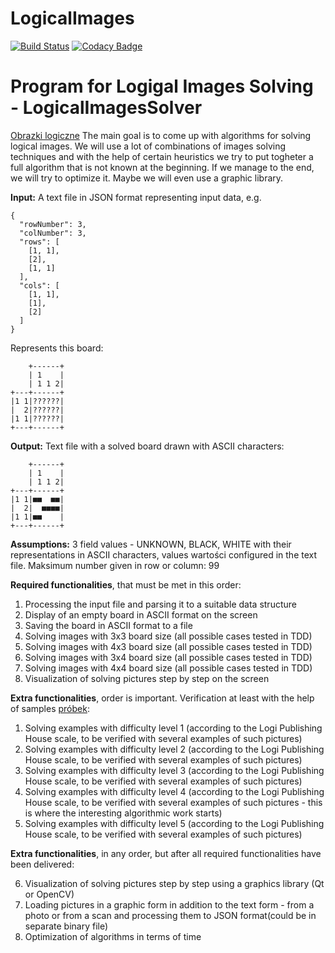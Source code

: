# LogicalImages
[![Build Status](https://www.travis-ci.org/LordLukin/LogicalImages.svg?branch=master)](https://www.travis-ci.org/LordLukin/LogicalImages) 
[![Codacy Badge](https://api.codacy.com/project/badge/Grade/a43fc0aad42c42c19499964f519d2e0e)](https://app.codacy.com/app/LordLukin/LogicalImages?utm_source=github.com&utm_medium=referral&utm_content=LordLukin/LogicalImages&utm_campaign=Badge_Grade_Settings)

Program for Logigal Images Solving - LogicalImagesSolver
===================
[Obrazki logiczne](https://www.wydawnictwologi.pl/obrazki-logiczne)
The main goal is to come up with algorithms for solving logical images. We will use a lot of combinations of images solving techniques and with the help of certain heuristics we try to put togheter a full algorithm that is not known at the beginning. 
 If we manage to the end, we will try to optimize it. Maybe we will even use a graphic library.

**Input:**
A text file in JSON format representing input data, e.g.

```
{
  "rowNumber": 3,
  "colNumber": 3,
  "rows": [
    [1, 1],
    [2],
    [1, 1]
  ],
  "cols": [
    [1, 1],
    [1],
    [2]
  ]
}
```

Represents this board:
```
    +------+
    | 1    |
    | 1 1 2|
+---+------+
|1 1|??????|
|  2|??????|
|1 1|??????|
+---+------+
```

**Output:**
Text file with a solved board drawn with ASCII characters:
```
    +------+
    | 1    |
    | 1 1 2|
+---+------+
|1 1|■■  ■■|
|  2|  ■■■■|
|1 1|■■    |
+---+------+
```

**Assumptions:**
3 field values - UNKNOWN, BLACK, WHITE with their representations in ASCII characters, values  wartości configured in the text file.
Maksimum number given in row or column: 99

**Required functionalities**, that must be met in this order:

1. Processing the input file and parsing it to a suitable data structure
2. Display of an empty board in ASCII format on the screen
3. Saving the board in ASCII format to a file
4. Solving images with 3x3 board size (all possible cases tested in TDD)
5. Solving images with 4x3 board size (all possible cases tested in TDD)
6. Solving images with 3x4 board size (all possible cases tested in TDD)
7. Solving images with 4x4 board size (all possible cases tested in TDD)
8. Visualization of solving pictures step by step on the screen

**Extra functionalities**, order is important. Verification at least with the help of samples [próbek](https://www.wydawnictwologi.pl/pliki/probkaOL.pdf):

1. Solving examples with difficulty level 1 (according to the Logi Publishing House scale, to be verified with several examples of such pictures)
2. Solving examples with difficulty level 2 (according to the Logi Publishing House scale, to be verified with several examples of such pictures)
3. Solving examples with difficulty level 3 (according to the Logi Publishing House scale, to be verified with several examples of such pictures)
4. Solving examples with difficulty level 4 (according to the Logi Publishing House scale, to be verified with several examples of such pictures - this is where the interesting algorithmic work starts)
5. Solving examples with difficulty level 5 (according to the Logi Publishing House scale, to be verified with several examples of such pictures)

**Extra functionalities**, in any order, but after all required functionalities have been delivered:

6. Visualization of solving pictures step by step using a graphics library (Qt or OpenCV)
7. Loading pictures in a graphic form in addition to the text form - from a photo or from a scan and processing them to JSON format(could be in separate binary file)
8. Optimization of algorithms in terms of time 

